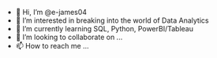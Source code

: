 - 👋 Hi, I’m @e-james04
- 👀 I’m interested in breaking into the world of Data Analytics
- 🌱 I’m currently learning SQL, Python, PowerBI/Tableau
- 💞️ I’m looking to collaborate on ...
- 📫 How to reach me ...

<!---
e-james04/e-james04 is a ✨ special ✨ repository because its `README.md` (this file) appears on your GitHub profile.
You can click the Preview link to take a look at your changes.
--->
